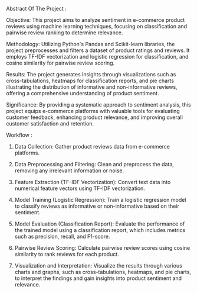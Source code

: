 Abstract Of The Project :

Objective: This project aims to analyze sentiment in e-commerce product reviews using machine learning techniques, focusing on classification and pairwise review ranking to determine relevance.

Methodology: Utilizing Python's Pandas and Scikit-learn libraries, the project preprocesses and filters a dataset of product ratings and reviews. It employs TF-IDF vectorization and logistic regression for classification, and cosine similarity for pairwise review scoring.

Results: The project generates insights through visualizations such as cross-tabulations, heatmaps for classification reports, and pie charts illustrating the distribution of informative and non-informative reviews, offering a comprehensive understanding of product sentiment.

Significance: By providing a systematic approach to sentiment analysis, this project equips e-commerce platforms with valuable tools for evaluating customer feedback, enhancing product relevance, and improving overall customer satisfaction and retention.

Workflow :
1. Data Collection: Gather product reviews data from e-commerce platforms.

2. Data Preprocessing and Filtering: Clean and preprocess the data, removing any irrelevant information or noise.

3. Feature Extraction (TF-IDF Vectorization): Convert text data into numerical feature vectors using TF-IDF vectorization.

4. Model Training (Logistic Regression): Train a logistic regression model to classify reviews as informative or non-informative based on their sentiment.

5. Model Evaluation (Classification Report): Evaluate the performance of the trained model using a classification report, which includes metrics such as precision, recall, and F1-score.

6. Pairwise Review Scoring: Calculate pairwise review scores using cosine similarity to rank reviews for each product.

7. Visualization and Interpretation: Visualize the results through various charts and graphs, such as cross-tabulations, heatmaps, and pie charts, to interpret the findings and gain insights into product sentiment and relevance.
